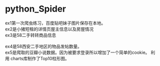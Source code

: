 # python_Spider
ex1第一次爬虫练习，百度贴吧妹子图片保存在本地。
<br>
ex2是小猪短租的详情页屋主信息以及房屋情况
<br>
ex3是58二手转转商品信息<br>
<br>
ex4是58西安二手地区的物品发帖数量。
<br>
ex5是爬取的豆瓣小说数据。因为被要求登录所以增加了一个简单的cookie。 利用 charts库制作了Top10柱形图。<br>

